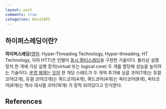 ```yaml
---
layout: post
comments: true
categories: Win32API
---
```


## 하이퍼스레딩이란?

 **하이퍼스레딩**([영어](https://ko.wikipedia.org/wiki/영어): Hyper-Threading Technology, Hyper-threading, HT Technology, 이하 HTT)은 인텔이 [동시 멀티스레딩](https://ko.wikipedia.org/wiki/동시_멀티스레딩)을 구현한 기술이다. 물리상 실행 장치 한 개에 가상 실행 장치(virtual 또는 logical core) 두 개를 할당해 성능을 높이려는 기술이다. [운영 체제](https://ko.wikipedia.org/wiki/운영체제)는 [코어](https://ko.wikipedia.org/wiki/코어) 한 개당 스레드가 두 개씩 추가돼 싱글 코어(1개)는 듀얼 코어(2개), 듀얼 코어(2개)는 쿼드코어(4개), 쿼드코어(4개)는 옥타코어(8개), 옥타코어(8개)는 헥사 데시멀 코어(16개) 가 장착 되어있다고 인식한다.<br>



## **References**

